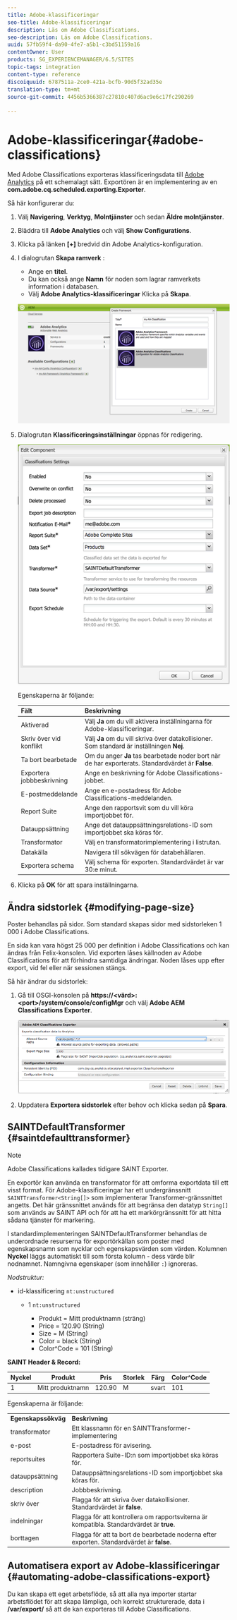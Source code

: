 ```yaml
---
title: Adobe-klassificeringar
seo-title: Adobe-klassificeringar
description: Läs om Adobe Classifications.
seo-description: Läs om Adobe Classifications.
uuid: 57fb59f4-da90-4fe7-a5b1-c3bd51159a16
contentOwner: User
products: SG_EXPERIENCEMANAGER/6.5/SITES
topic-tags: integration
content-type: reference
discoiquuid: 6787511a-2ce0-421a-bcfb-90d5f32ad35e
translation-type: tm+mt
source-git-commit: 4456b5366387c27810c407d6ac9e6c17fc290269

---
```



# Adobe-klassificeringar{#adobe-classifications}

Med Adobe Classifications exporteras klassificeringsdata till [Adobe Analytics](/help/sites-administering/adobeanalytics.md) på ett schemalagt sätt. Exportören är en implementering av en **com.adobe.cq.scheduled.exporting.Exporter**.

Så här konfigurerar du:

1. Välj **Navigering**, **Verktyg**, **Molntjänster** och sedan **Äldre molntjänster**.
1. Bläddra till **Adobe Analytics** och välj **Show Configurations**.
1. Klicka på länken **[+]** bredvid din Adobe Analytics-konfiguration.

1. I dialogrutan **Skapa ramverk** :

   * Ange en **titel**.
   * Du kan också ange **Namn** för noden som lagrar ramverkets information i databasen.
   * Välj **Adobe Analytics-klassificeringar**
   Klicka på **Skapa**.

   ![Dialogrutan Skapa ramverk](assets/aa-25.png)

1. Dialogrutan **Klassificeringsinställningar** öppnas för redigering.

   ![Dialogrutan Klassificeringsinställningar](assets/aa-classifications-settings.png)

   Egenskaperna är följande:

   | **Fält** | **Beskrivning** |
   |---|---|
   | Aktiverad | Välj **Ja** om du vill aktivera inställningarna för Adobe-klassificeringar. |
   | Skriv över vid konflikt | Välj **Ja** om du vill skriva över datakollisioner. Som standard är inställningen **Nej**. |
   | Ta bort bearbetade | Om du anger **Ja** tas bearbetade noder bort när de har exporterats. Standardvärdet är **False**. |
   | Exportera jobbbeskrivning | Ange en beskrivning för Adobe Classifications-jobbet. |
   | E-postmeddelande | Ange en e-postadress för Adobe Classifications-meddelanden. |
   | Report Suite | Ange den rapportsvit som du vill köra importjobbet för. |
   | Datauppsättning | Ange det datauppsättningsrelations-ID som importjobbet ska köras för. |
   | Transformator | Välj en transformatorimplementering i listrutan. |
   | Datakälla | Navigera till sökvägen för databehållaren. |
   | Exportera schema | Välj schema för exporten. Standardvärdet är var 30:e minut. |

1. Klicka på **OK** för att spara inställningarna.

## Ändra sidstorlek {#modifying-page-size}

Poster behandlas på sidor. Som standard skapas sidor med sidstorleken 1 000 i Adobe Classifications.

En sida kan vara högst 25 000 per definition i Adobe Classifications och kan ändras från Felix-konsolen. Vid exporten låses källnoden av Adobe Classifications för att förhindra samtidiga ändringar. Noden låses upp efter export, vid fel eller när sessionen stängs.

Så här ändrar du sidstorlek:

1. Gå till OSGI-konsolen på **https://&lt;värd>:&lt;port>/system/console/configMgr** och välj **Adobe AEM Classifications Exporter**.

   ![aa-26](assets/aa-26.png)

1. Uppdatera **Exportera sidstorlek** efter behov och klicka sedan på **Spara**.

## SAINTDefaultTransformer {#saintdefaulttransformer}

>[!NOTE]
>
>Adobe Classifications kallades tidigare SAINT Exporter.

En exportör kan använda en transformator för att omforma exportdata till ett visst format. För Adobe-klassificeringar har ett undergränssnitt `SAINTTransformer<String[]>` som implementerar Transformer-gränssnittet angetts. Det här gränssnittet används för att begränsa den datatyp `String[]` som används av SAINT API och för att ha ett markörgränssnitt för att hitta sådana tjänster för markering.

I standardimplementeringen SAINTDefaultTransformer behandlas de underordnade resurserna för exportörkällan som poster med egenskapsnamn som nycklar och egenskapsvärden som värden. Kolumnen **Nyckel** läggs automatiskt till som första kolumn - dess värde blir nodnamnet. Namngivna egenskaper (som innehåller `:`) ignoreras.

*Nodstruktur:*

* id-klassificering `nt:unstructured`

   * 1 `nt:unstructured`

      * Produkt = Mitt produktnamn (sträng)
      * Price = 120.90 (String)
      * Size = M (String)
      * Color = black (String)
      * Color^Code = 101 (String)

**SAINT Header &amp; Record:**

| **Nyckel** | **Produkt** | **Pris** | **Storlek** | **Färg** | **Color^Code** |
|---|---|---|---|---|---|
| 1 | Mitt produktnamn | 120.90 | M | svart | 101 |

Egenskaperna är följande:

<table>
 <tbody>
  <tr>
   <td><strong>Egenskapssökväg</strong></td>
   <td><strong>Beskrivning</strong></td>
  </tr>
  <tr>
   <td>transformator</td>
   <td>Ett klassnamn för en SAINTTransformer-implementering</td>
  </tr>
  <tr>
   <td>e-post</td>
   <td>E-postadress för avisering.</td>
  </tr>
  <tr>
   <td>reportsuites</td>
   <td>Rapportera Suite-ID:n som importjobbet ska köras för. </td>
  </tr>
  <tr>
   <td>datauppsättning</td>
   <td>Datauppsättningsrelations-ID som importjobbet ska köras för. </td>
  </tr>
  <tr>
   <td>description</td>
   <td>Jobbbeskrivning. <br /> </td>
  </tr>
  <tr>
   <td>skriv över</td>
   <td>Flagga för att skriva över datakollisioner. Standardvärdet är <strong>false</strong>.</td>
  </tr>
  <tr>
   <td>indelningar</td>
   <td>Flagga för att kontrollera om rapportsviterna är kompatibla. Standardvärdet är <strong>true</strong>.</td>
  </tr>
  <tr>
   <td>borttagen</td>
   <td>Flagga för att ta bort de bearbetade noderna efter exporten. Standardvärdet är <strong>false</strong>.</td>
  </tr>
 </tbody>
</table>

## Automatisera export av Adobe-klassificeringar {#automating-adobe-classifications-export}

Du kan skapa ett eget arbetsflöde, så att alla nya importer startar arbetsflödet för att skapa lämpliga, och korrekt strukturerade, data i **/var/export/** så att de kan exporteras till Adobe Classifications.
